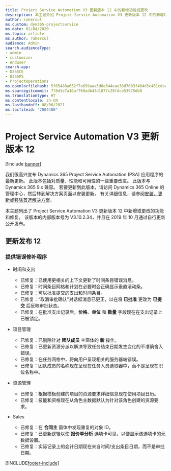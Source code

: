 ```yaml
---
title: Project Service Automation V3 更新版本 12 中的新增功能或更改
description: 本主题介绍 Project Service Automation V3 更新版本 12 中的新增功能。
author: ruhercul
ms.custom: dyn365-projectservice
ms.date: 02/04/2020
ms.topic: article
ms.author: ruhercul
audience: Admin
search.audienceType:
- admin
- customizer
- enduser
search.app:
- D365CE
- D365PS
- ProjectOperations
ms.openlocfilehash: 5f05488a652f7a699aaa5d8e644eae38d7083f404d3c461cdaabd1915b1a710a
ms.sourcegitcommit: 7f8d1e7a16af769adb43d1877c28fdce53975db8
ms.translationtype: HT
ms.contentlocale: zh-CN
ms.lasthandoff: 08/06/2021
ms.locfileid: "7004480"
---
```

# <a name="project-service-automation-update-release-12-v3"></a>Project Service Automation V3 更新版本 12

[!include [banner](../includes/psa-now-project-operations.md)]

我们很高兴宣布 Dynamics 365 Project Service Automation (PSA) 应用程序的最新更新。 此版本包括对质量、性能和可用性的一些重要改进。 此版本与 Dynamics 365 9.x 兼容。 若要更新到此版本，请访问 Dynamics 365 Online 的管理中心，然后转到解决方案页面以安装更新。 有关详细信息，请参阅[安装、更新或移除首选解决方案](/power-platform/admin/install-remove-preferred-solution)。

本主题列出了 Project Service Automation V3 更新版本 12 中新增或更改的功能和修复。 该版本的内部版本号为 V3.10.2.34，并且在 2019 年 10 月通过自行更新公开发布。

## <a name="update-release-12"></a>更新发布 12

### <a name="bug-fixes"></a>提供错误修补程序

- 时间和支出

    - 已修复：已使用更相关的上下文更新了时间条目错误消息。
    - 已修复：时间条目网格和计划在必要时会正确显示垂直滚动条。
    - 已修复：可以批准提交的支出和时间条目。
    - 已修复：“取消审批确认”对话框消息已更正，以在将 **已批准** 更改为 **已提交** 后反映审批状态。
    - 已修复：在批准支出记录后，**价格**、**单位** 和 **数量** 字段现在在支出记录上已被锁定。

- 项目管理

    - 已修复：已删除针对 **团队成员** 主窗体的 **新** 操作。
    - 已修复：已更新资源分派以解决导致任务结束日期发生变化的不准确舍入错误。
    - 已修复：在任务网格中，将向用户呈现相关的服务器端错误。
    - 已修复：团队成员的名称现在呈现在任务人员选取器中，而不是呈现在职位名称中。

- 资源管理

    - 已修复：根据模板创建的项目的资源要求详细信息现在使用项目日历。
    - 已修复：技能和资格现在从角色主数据默认为针对该角色创建的资源要求。

- Sales

    - 已修复：在 **合同主** 窗体中发现重复的对象 ID。
    - 已修复：已更新逻辑以使 **报价单分析** 选项卡可见，以便显示该选项卡的元数据设置。
    - 已修复：实际记录上的会计日期现在来自时间/支出条目日期，而不是审批日期。


[!INCLUDE[footer-include](../includes/footer-banner.md)]
